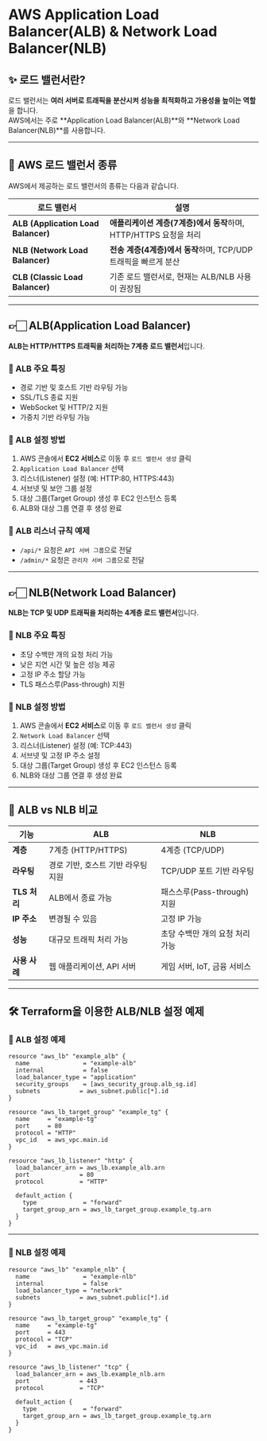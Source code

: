 # AWS Application Load Balancer(ALB) & Network Load Balancer(NLB)

## ✨ 로드 밸런서란?
로드 밸런서는 **여러 서버로 트래픽을 분산시켜 성능을 최적화하고 가용성을 높이는 역할**을 합니다.  
AWS에서는 주로 **Application Load Balancer(ALB)**와 **Network Load Balancer(NLB)**를 사용합니다.

---

## 🚀 AWS 로드 밸런서 종류
AWS에서 제공하는 로드 밸런서의 종류는 다음과 같습니다.

| 로드 밸런서 | 설명 |
|------------|------|
| **ALB (Application Load Balancer)** | **애플리케이션 계층(7계층)에서 동작**하며, HTTP/HTTPS 요청을 처리 |
| **NLB (Network Load Balancer)** | **전송 계층(4계층)에서 동작**하며, TCP/UDP 트래픽을 빠르게 분산 |
| **CLB (Classic Load Balancer)** | 기존 로드 밸런서로, 현재는 ALB/NLB 사용이 권장됨 |

---

## 👉🏻 ALB(Application Load Balancer)
**ALB는 HTTP/HTTPS 트래픽을 처리하는 7계층 로드 밸런서**입니다.

### 🔹 ALB 주요 특징
- 경로 기반 및 호스트 기반 라우팅 가능
- SSL/TLS 종료 지원
- WebSocket 및 HTTP/2 지원
- 가중치 기반 라우팅 가능

### 🔹 ALB 설정 방법
1. AWS 콘솔에서 **EC2 서비스**로 이동 후 `로드 밸런서 생성` 클릭
2. `Application Load Balancer` 선택
3. 리스너(Listener) 설정 (예: HTTP:80, HTTPS:443)
4. 서브넷 및 보안 그룹 설정
5. 대상 그룹(Target Group) 생성 후 EC2 인스턴스 등록
6. ALB와 대상 그룹 연결 후 생성 완료

### 🔹 ALB 리스너 규칙 예제
- `/api/*` 요청은 `API 서버 그룹`으로 전달
- `/admin/*` 요청은 `관리자 서버 그룹`으로 전달

---

## 👉🏻 NLB(Network Load Balancer)
**NLB는 TCP 및 UDP 트래픽을 처리하는 4계층 로드 밸런서**입니다.

### 🔹 NLB 주요 특징
- 초당 수백만 개의 요청 처리 가능
- 낮은 지연 시간 및 높은 성능 제공
- 고정 IP 주소 할당 가능
- TLS 패스스루(Pass-through) 지원

### 🔹 NLB 설정 방법
1. AWS 콘솔에서 **EC2 서비스**로 이동 후 `로드 밸런서 생성` 클릭
2. `Network Load Balancer` 선택
3. 리스너(Listener) 설정 (예: TCP:443)
4. 서브넷 및 고정 IP 주소 설정
5. 대상 그룹(Target Group) 생성 후 EC2 인스턴스 등록
6. NLB와 대상 그룹 연결 후 생성 완료

---

## 🎯 ALB vs NLB 비교

| 기능 | ALB | NLB |
|------|----|----|
| **계층** | 7계층 (HTTP/HTTPS) | 4계층 (TCP/UDP) |
| **라우팅** | 경로 기반, 호스트 기반 라우팅 지원 | TCP/UDP 포트 기반 라우팅 |
| **TLS 처리** | ALB에서 종료 가능 | 패스스루(Pass-through) 지원 |
| **IP 주소** | 변경될 수 있음 | 고정 IP 가능 |
| **성능** | 대규모 트래픽 처리 가능 | 초당 수백만 개의 요청 처리 가능 |
| **사용 사례** | 웹 애플리케이션, API 서버 | 게임 서버, IoT, 금융 서비스 |

---

## 🛠️ Terraform을 이용한 ALB/NLB 설정 예제

### 📝 ALB 설정 예제
```hcl
resource "aws_lb" "example_alb" {
  name               = "example-alb"
  internal           = false
  load_balancer_type = "application"
  security_groups    = [aws_security_group.alb_sg.id]
  subnets           = aws_subnet.public[*].id
}

resource "aws_lb_target_group" "example_tg" {
  name     = "example-tg"
  port     = 80
  protocol = "HTTP"
  vpc_id   = aws_vpc.main.id
}

resource "aws_lb_listener" "http" {
  load_balancer_arn = aws_lb.example_alb.arn
  port              = 80
  protocol          = "HTTP"

  default_action {
    type             = "forward"
    target_group_arn = aws_lb_target_group.example_tg.arn
  }
}
```

---

### 📝 NLB 설정 예제
```hcl
resource "aws_lb" "example_nlb" {
  name               = "example-nlb"
  internal           = false
  load_balancer_type = "network"
  subnets           = aws_subnet.public[*].id
}

resource "aws_lb_target_group" "example_tg" {
  name     = "example-tg"
  port     = 443
  protocol = "TCP"
  vpc_id   = aws_vpc.main.id
}

resource "aws_lb_listener" "tcp" {
  load_balancer_arn = aws_lb.example_nlb.arn
  port              = 443
  protocol          = "TCP"

  default_action {
    type             = "forward"
    target_group_arn = aws_lb_target_group.example_tg.arn
  }
}
```

